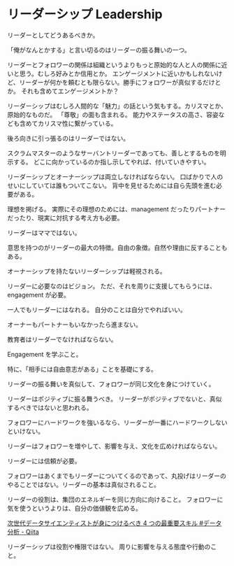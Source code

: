 # リーダーシップ Leadership

リーダーとしてどうあるべきか。

「俺がなんとかする」と言い切るのはリーダーの振る舞いの一つ。

リーダーとフォロワーの関係は組織というよりもっと原始的な人と人の関係に近いと思う。むしろ好みとか信用とか。
エンゲージメントに近いかもしれないけど、リーダーが何かを頼むとも限らない。勝手にフォロワーが真似するだけとか。
それも含めてエンゲージメントか？

リーダーシップはむしろ人間的な「魅力」の話という気もする。カリスマとか、原始的なものだ。
「尊敬」の面も含まれる。
能力やステータスの高さ、容姿なども含めてカリスマ性に繋がっている。

後ろ向きに引っ張るのはリーダーではない。

スクラムマスターのようなサーバントリーダーであっても、善しとするものを明示する。
どこに向かっているのか指し示してやれば、付いていきやすい。

リーダーシップとオーナーシップは両立しなければならない。
口ばかりで人のせいにしていては誰もついてこない。
背中を見せるためには自ら先頭を進む必要がある。

理想を掲げる。
実際にその理想のためには、management だったりパートナーだったり、現実に対抗する考え方も必要。

リーダーはママではない。

意思を持つのがリーダーの最大の特徴。自由の象徴。自然や理由に反することもある。

オーナーシップを持たないリーダーシップは軽視される。

リーダーに必要なのはビジョン。
ただ、それを周りに支援してもらうには、engagement が必要。

一人でもリーダーにはなれる。
自分のことは自分でやればいい。

オーナーもパートナーもいなかったら進まない。

教育者はリーダーでなければならない。

Engagement を学ぶこと。

特に、「相手には自由意志がある」ことを基礎にする。

リーダーの振る舞いを真似して、フォロワーが同じ文化を身につけていく。

リーダーはポジティブに振る舞うべき。
リーダーがポジティブでないと、真似するべきではないと思われる。

フォロワーにハードワークを強いるなら、リーダーが一番にハードワークしないといけない。

リーダーはフォロワーを増やして、影響を与え、文化を広めければならない。

リーダーには信頼が必要。

フォロワーはあくまでもリーダーについてくるのであって、丸投げはリーダーのやることではない。リーダーの基本は真似されること。

リーダーの役割は、集団のエネルギーを同じ方向に向けること。
フォロワーに気を使うというよりは、自分の価値観を広める。

[次世代データサイエンティストが身につけるべき 4 つの最重要スキル #データ分析 - Qiita](https://qiita.com/KanNishida/items/d85d6c0fe84308efe709)

リーダーシップは役割や権限ではない。
周りに影響を与える態度や行動のこと。
